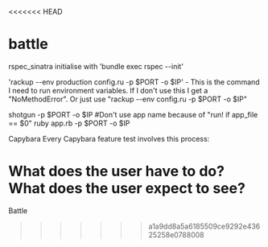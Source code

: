 <<<<<<< HEAD
# battle

rspec_sinatra initialise with 'bundle exec rspec --init'


'rackup --env production config.ru -p $PORT -o $IP' - This is the command I need 
to run environment variables. If I don't use this I get a "NoMethodError".
Or just use "rackup --env config.ru -p $PORT -o $IP"

shotgun -p $PORT -o $IP   #Don't use app name because of "run! if app_file == $0"
ruby app.rb  -p $PORT -o $IP

Capybara
Every Capybara feature test involves this process:

What does the user have to do?
What does the user expect to see?
=======
Battle
>>>>>>> a1a9dd8a5a6185509ce9292e43625258e0788008
